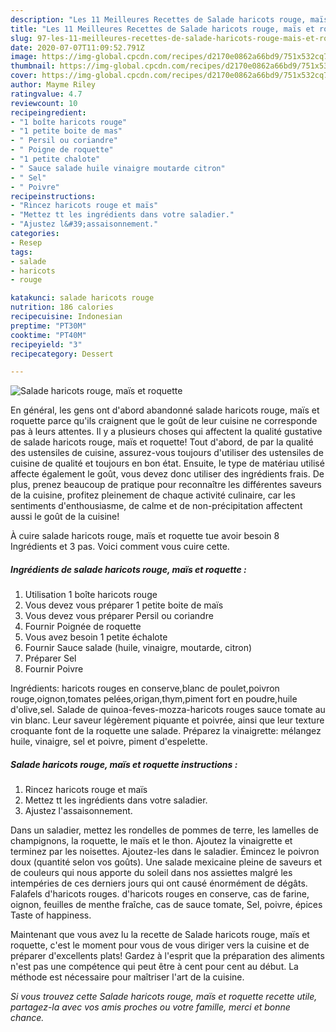 ```yaml
---
description: "Les 11 Meilleures Recettes de Salade haricots rouge, maïs et roquette"
title: "Les 11 Meilleures Recettes de Salade haricots rouge, maïs et roquette"
slug: 97-les-11-meilleures-recettes-de-salade-haricots-rouge-mais-et-roquette
date: 2020-07-07T11:09:52.791Z
image: https://img-global.cpcdn.com/recipes/d2170e0862a66bd9/751x532cq70/salade-haricots-rouge-mais-et-roquette-photo-principale-de-la-recette.jpg
thumbnail: https://img-global.cpcdn.com/recipes/d2170e0862a66bd9/751x532cq70/salade-haricots-rouge-mais-et-roquette-photo-principale-de-la-recette.jpg
cover: https://img-global.cpcdn.com/recipes/d2170e0862a66bd9/751x532cq70/salade-haricots-rouge-mais-et-roquette-photo-principale-de-la-recette.jpg
author: Mayme Riley
ratingvalue: 4.7
reviewcount: 10
recipeingredient:
- "1 boîte haricots rouge"
- "1 petite boite de mas"
- " Persil ou coriandre"
- " Poigne de roquette"
- "1 petite chalote"
- " Sauce salade huile vinaigre moutarde citron"
- " Sel"
- " Poivre"
recipeinstructions:
- "Rincez haricots rouge et maïs"
- "Mettez tt les ingrédients dans votre saladier."
- "Ajustez l&#39;assaisonnement."
categories:
- Resep
tags:
- salade
- haricots
- rouge

katakunci: salade haricots rouge 
nutrition: 186 calories
recipecuisine: Indonesian
preptime: "PT30M"
cooktime: "PT40M"
recipeyield: "3"
recipecategory: Dessert

---
```



![Salade haricots rouge, maïs et roquette](https://img-global.cpcdn.com/recipes/d2170e0862a66bd9/751x532cq70/salade-haricots-rouge-mais-et-roquette-photo-principale-de-la-recette.jpg)

En général, les gens ont d'abord abandonné salade haricots rouge, maïs et roquette parce qu'ils craignent que le goût de leur cuisine ne corresponde pas à leurs attentes. Il y a plusieurs choses qui affectent la qualité gustative de salade haricots rouge, maïs et roquette! Tout d'abord, de par la qualité des ustensiles de cuisine, assurez-vous toujours d'utiliser des ustensiles de cuisine de qualité et toujours en bon état. Ensuite, le type de matériau utilisé affecte également le goût, vous devez donc utiliser des ingrédients frais. De plus, prenez beaucoup de pratique pour reconnaître les différentes saveurs de la cuisine, profitez pleinement de chaque activité culinaire, car les sentiments d'enthousiasme, de calme et de non-précipitation affectent aussi le goût de la cuisine!

<!--inarticleads1-->

À cuire salade haricots rouge, maïs et roquette tue avoir besoin 8 Ingrédients et 3 pas. Voici comment vous cuire cette.

##### Ingrédients de salade haricots rouge, maïs et roquette :

1. Utilisation 1 boîte haricots rouge
1. Vous devez vous préparer 1 petite boite de maïs
1. Vous devez vous préparer  Persil ou coriandre
1. Fournir  Poignée de roquette
1. Vous avez besoin 1 petite échalote
1. Fournir  Sauce salade (huile, vinaigre, moutarde, citron)
1. Préparer  Sel
1. Fournir  Poivre


Ingrédients: haricots rouges en conserve,blanc de poulet,poivron rouge,oignon,tomates pelées,origan,thym,piment fort en poudre,huile d&#39;olive,sel. Salade de quinoa-feves-mozza-haricots rouges sauce tomate au vin blanc. Leur saveur légèrement piquante et poivrée, ainsi que leur texture croquante font de la roquette une salade. Préparez la vinaigrette: mélangez huile, vinaigre, sel et poivre, piment d&#39;espelette. 

<!--inarticleads2-->

##### Salade haricots rouge, maïs et roquette instructions :

1. Rincez haricots rouge et maïs
1. Mettez tt les ingrédients dans votre saladier.
1. Ajustez l&#39;assaisonnement.


Dans un saladier, mettez les rondelles de pommes de terre, les lamelles de champignons, la roquette, le maïs et le thon. Ajoutez la vinaigrette et terminez par les noisettes. Ajoutez-les dans le saladier. Émincez le poivron doux (quantité selon vos goûts). Une salade mexicaine pleine de saveurs et de couleurs qui nous apporte du soleil dans nos assiettes malgré les intempéries de ces derniers jours qui ont causé énormément de dégâts. Falafels d&#39;haricots rouges. d&#39;haricots rouges en conserve, cas de farine, oignon, feuilles de menthe fraîche, cas de sauce tomate, Sel, poivre, épices Taste of happiness. 

<!--inarticleads1-->

<p>
Maintenant que vous avez lu la recette de Salade haricots rouge, maïs et roquette, c'est le moment pour vous de vous diriger vers la cuisine et de préparer d'excellents plats! Gardez à l'esprit que la préparation des aliments n'est pas une compétence qui peut être à cent pour cent au début. La méthode est nécessaire pour maîtriser l'art de la cuisine.
</p>

<p>
<i>Si vous trouvez cette Salade haricots rouge, maïs et roquette recette utile, partagez-la avec vos amis proches ou votre famille, merci et bonne chance.</i>
</p>
